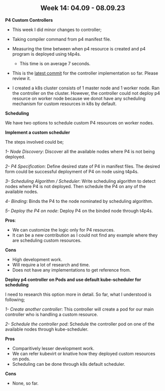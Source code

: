 <center><h2><b>Week 14: 04.09 - 08.09.23</b></h2></center>

**P4 Custom Controllers**

- This week I did minor changes to controller;
- Taking compiler command from p4 manifest file.
- Measuring the time between when p4 resource is created and p4 program is deployed using t4p4s.
    - This time is on average 7 seconds.
- This is the [latest commit](https://git.comnets.net/p4-work/p4-kube/-/commit/ff24d251aa0a8ec6825baaaf3b13f5038e82d229) for the controller implementation so far. Please review it.

- I created a k8s cluster consists of 1 master node and 1 worker node. Ran the controller on the cluster. However, the controller could not deploy p4 resource on worker node because we donot have any scheduling mechanism for custom resources in k8s by default.

**Scheduling**

We have two options to schedule custom P4 resources on worker nodes.

**Implement a custom scheduler**

The steps involved could be;

*1- Node Discovery*: Discover all the available nodes where P4 is not being deployed.

*2- P4 Specification*: Define desired state of P4 in manifest files. The desired form could be successful deployment of P4 on node using t4p4s.

*3- Scheduling Algorithm / Scheduler*: Write scheduling algorithm to detect nodes where P4 is not deployed. Then schedule the P4 on any of the available nodes.

*4- Binding*: Binds the P4 to the node nominated by scheduling algorithm.

*5- Deploy the P4 on node*: Deploy P4 on the binded node through t4p4s.

**Pros**:
- We can customize the logic only for P4 resources.
- It can be a new contribution as I could not find any example where they are scheduling custom resources.

**Cons**

- High development work.
- Will require a lot of research and time.
- Does not have any implementations to get reference from.

**Deploy p4 controller on Pods and use default kube-scheduler for scheduling**

I need to research this option more in detail. So far, what I understood is following;

*1- Create another controller*: This controller will create a pod for our main controller who is handling a custom resource.

*2- Schedule the controller pod*: Schedule the controller pod on one of the available nodes through kube-scheduler.

**Pros**

- Comparitively lesser development work.
- We can refer kubevirt or knative how they deployed custom resources on pods.
- Scheduling can be done through k8s default scheduler.

**Cons**

- None, so far.
